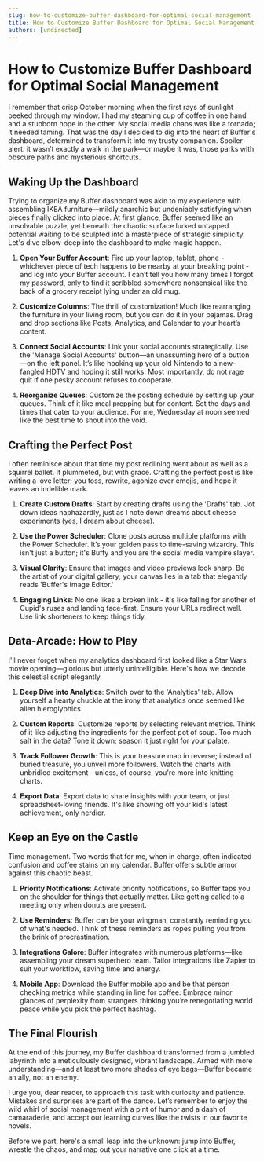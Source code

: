 ```yaml
---
slug: how-to-customize-buffer-dashboard-for-optimal-social-management
title: How to Customize Buffer Dashboard for Optimal Social Management
authors: [undirected]
---
```



# How to Customize Buffer Dashboard for Optimal Social Management

I remember that crisp October morning when the first rays of sunlight peeked through my window. I had my steaming cup of coffee in one hand and a stubborn hope in the other. My social media chaos was like a tornado; it needed taming. That was the day I decided to dig into the heart of Buffer's dashboard, determined to transform it into my trusty companion. Spoiler alert: it wasn’t exactly a walk in the park—or maybe it was, those parks with obscure paths and mysterious shortcuts.

## Waking Up the Dashboard

Trying to organize my Buffer dashboard was akin to my experience with assembling IKEA furniture—mildly anarchic but undeniably satisfying when pieces finally clicked into place. At first glance, Buffer seemed like an unsolvable puzzle, yet beneath the chaotic surface lurked untapped potential waiting to be sculpted into a masterpiece of strategic simplicity. Let's dive elbow-deep into the dashboard to make magic happen.

1. **Open Your Buffer Account**: Fire up your laptop, tablet, phone - whichever piece of tech happens to be nearby at your breaking point - and log into your Buffer account. I can’t tell you how many times I forgot my password, only to find it scribbled somewhere nonsensical like the back of a grocery receipt lying under an old mug.

2. **Customize Columns**: The thrill of customization! Much like rearranging the furniture in your living room, but you can do it in your pajamas. Drag and drop sections like Posts, Analytics, and Calendar to your heart’s content. 

3. **Connect Social Accounts**: Link your social accounts strategically. Use the 'Manage Social Accounts' button—an unassuming hero of a button—on the left panel. It’s like hooking up your old Nintendo to a new-fangled HDTV and hoping it still works. Most importantly, do not rage quit if one pesky account refuses to cooperate.

4. **Reorganize Queues**: Customize the posting schedule by setting up your queues. Think of it like meal prepping but for content. Set the days and times that cater to your audience. For me, Wednesday at noon seemed like the best time to shout into the void.

## Crafting the Perfect Post

I often reminisce about that time my post redlining went about as well as a squirrel ballet. It plummeted, but with grace. Crafting the perfect post is like writing a love letter; you toss, rewrite, agonize over emojis, and hope it leaves an indelible mark.

1. **Create Custom Drafts**: Start by creating drafts using the 'Drafts' tab. Jot down ideas haphazardly, just as I note down dreams about cheese experiments (yes, I dream about cheese).

2. **Use the Power Scheduler**: Clone posts across multiple platforms with the Power Scheduler. It’s your golden pass to time-saving wizardry. This isn't just a button; it's Buffy and you are the social media vampire slayer.

3. **Visual Clarity**: Ensure that images and video previews look sharp. Be the artist of your digital gallery; your canvas lies in a tab that elegantly reads 'Buffer's Image Editor.'

4. **Engaging Links**: No one likes a broken link - it's like falling for another of Cupid's ruses and landing face-first. Ensure your URLs redirect well. Use link shorteners to keep things tidy.

## Data-Arcade: How to Play

I'll never forget when my analytics dashboard first looked like a Star Wars movie opening—glorious but utterly unintelligible. Here's how we decode this celestial script elegantly.

1. **Deep Dive into Analytics**: Switch over to the 'Analytics' tab. Allow yourself a hearty chuckle at the irony that analytics once seemed like alien hieroglyphics. 

2. **Custom Reports**: Customize reports by selecting relevant metrics. Think of it like adjusting the ingredients for the perfect pot of soup. Too much salt in the data? Tone it down; season it just right for your palate.

3. **Track Follower Growth**: This is your treasure map in reverse; instead of buried treasure, you unveil more followers. Watch the charts with unbridled excitement—unless, of course, you're more into knitting charts.

4. **Export Data**: Export data to share insights with your team, or just spreadsheet-loving friends. It's like showing off your kid's latest achievement, only nerdier.

## Keep an Eye on the Castle

Time management. Two words that for me, when in charge, often indicated confusion and coffee stains on my calendar. Buffer offers subtle armor against this chaotic beast.

1. **Priority Notifications**: Activate priority notifications, so Buffer taps you on the shoulder for things that actually matter. Like getting called to a meeting only when donuts are present. 

2. **Use Reminders**: Buffer can be your wingman, constantly reminding you of what's needed. Think of these reminders as ropes pulling you from the brink of procrastination.

3. **Integrations Galore**: Buffer integrates with numerous platforms—like assembling your dream superhero team. Tailor integrations like Zapier to suit your workflow, saving time and energy.

4. **Mobile App**: Download the Buffer mobile app and be that person checking metrics while standing in line for coffee. Embrace minor glances of perplexity from strangers thinking you’re renegotiating world peace while you pick the perfect hashtag.

## The Final Flourish

At the end of this journey, my Buffer dashboard transformed from a jumbled labyrinth into a meticulously designed, vibrant landscape. Armed with more understanding—and at least two more shades of eye bags—Buffer became an ally, not an enemy.

I urge you, dear reader, to approach this task with curiosity and patience. Mistakes and surprises are part of the dance. Let’s remember to enjoy the wild whirl of social management with a pint of humor and a dash of camaraderie, and accept our learning curves like the twists in our favorite novels.

Before we part, here's a small leap into the unknown: jump into Buffer, wrestle the chaos, and map out your narrative one click at a time.